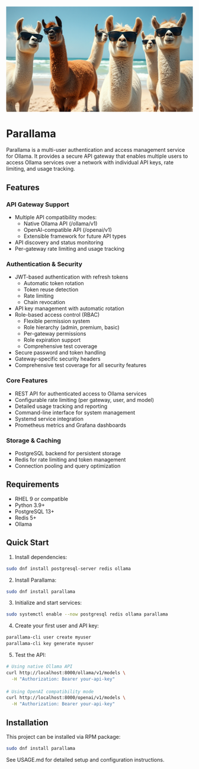 ![alt_text](https://github.com/lancealot/parallama/blob/main/parallama.png?raw=true)

# Parallama

Parallama is a multi-user authentication and access management service for Ollama. It provides a secure API gateway that enables multiple users to access Ollama services over a network with individual API keys, rate limiting, and usage tracking.

## Features

### API Gateway Support
- Multiple API compatibility modes:
  - Native Ollama API (/ollama/v1)
  - OpenAI-compatible API (/openai/v1)
  - Extensible framework for future API types
- API discovery and status monitoring
- Per-gateway rate limiting and usage tracking

### Authentication & Security
- JWT-based authentication with refresh tokens
  - Automatic token rotation
  - Token reuse detection
  - Rate limiting
  - Chain revocation
- API key management with automatic rotation
- Role-based access control (RBAC)
  - Flexible permission system
  - Role hierarchy (admin, premium, basic)
  - Per-gateway permissions
  - Role expiration support
  - Comprehensive test coverage
- Secure password and token handling
- Gateway-specific security headers
- Comprehensive test coverage for all security features

### Core Features
- REST API for authenticated access to Ollama services
- Configurable rate limiting (per gateway, user, and model)
- Detailed usage tracking and reporting
- Command-line interface for system management
- Systemd service integration
- Prometheus metrics and Grafana dashboards

### Storage & Caching
- PostgreSQL backend for persistent storage
- Redis for rate limiting and token management
- Connection pooling and query optimization

## Requirements

- RHEL 9 or compatible
- Python 3.9+
- PostgreSQL 13+
- Redis 5+
- Ollama

## Quick Start

1. Install dependencies:
```bash
sudo dnf install postgresql-server redis ollama
```

2. Install Parallama:
```bash
sudo dnf install parallama
```

3. Initialize and start services:
```bash
sudo systemctl enable --now postgresql redis ollama parallama
```

4. Create your first user and API key:
```bash
parallama-cli user create myuser
parallama-cli key generate myuser
```

5. Test the API:
```bash
# Using native Ollama API
curl http://localhost:8000/ollama/v1/models \
  -H "Authorization: Bearer your-api-key"

# Using OpenAI compatibility mode
curl http://localhost:8000/openai/v1/models \
  -H "Authorization: Bearer your-api-key"
```

## Installation

This project can be installed via RPM package:

```bash
sudo dnf install parallama
```

See USAGE.md for detailed setup and configuration instructions.
